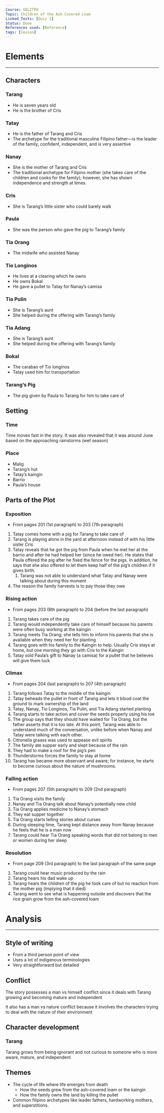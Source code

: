 ```yaml
---
Course: GELITPH
Topic: Children of the Ash-Covered Loam
Linked_Tests: [Quiz 1]
Status: Done
References used: [Reference]
tags: [lesson]
---
```


# Elements

***

## Characters

### Tarang

- He is seven years old
- He is the brother of Cris

### Tatay

- He is the father of Tarang and Cris
- The archetype for the traditional masculine Filipino father—is the leader of the family, confident, independent, and is very assertive

### Nanay

- She is the mother of Tarang and Cris
- The traditional archetype for Filipino mother (she takes care of the children and cooks for the family); however, she has shown independence and strength at times.

### Cris

- She is Tarang’s little sister who could barely walk

### Paula

- She was the person who gave the pig to Tarang’s family

### Tia Orang

- The midwife who assisted Nanay

### Tio Longinos

- He lives at a clearing which he owns
- He owns Bokal
- He gave a pullet to Tatay for Nanay’s camisa

### Tia Pulin

- She is Tarang’s aunt
- She helped during the offering with Tarang’s family

### Tia Adang

- She is Tarang’s aunt
- She helped during the offering with Tarang’s family

### Bokal

- The carabao of Tio longinos
- Tatay used him for transportation

### Tarang’s Pig

- The pig given by Paula to Tarang for him to take care of

## Setting

### Time

Time moves fast in the story. It was also revealed that it was around June based on the approaching rainstorms (wet season)

### Place

- Malig
- Tarang’s hut
- Tatay’s kaingin
- Barrio
- Paula’s house

## Parts of the Plot

### Exposition

- From pages 201 (1st paragraph) to 203 (7th paragraph)
1. Tatay comes home with a pig for Tarang to take care of
2. Tarang is playing alone in the yard at afternoon instead of with his little sister Cris
3. Tatay reveals that he got the pig from Paula when he met her at the barrio and after he had helped her (since he owed her). He states that Paula offered the pig after he fixed the fence for the pigs. In addition, he says that she also offered to let them keep half of the pig’s children if it gives birth.
	1. Tarang was not able to understand what Tatay and Nanay were talking about during this moment
4. The reason the family harvests is to pay those they owe

### Rising action

- From pages 203 (8th paragraph) to 204 (before the last paragraph)
1. Tarang takes care of the pig
2. Tarang would independently take care of himself because his parents were often busy working at the kaingin
3. Tarang meets Tia Orang; she tells him to inform his parents that she is available when they need her for planting
4. Tarang goes with his family to the Kaingin to help. Usually Cris stays at home, but one morning they go with Cris to the Kaingin
5. Tatay sold Paula’s gift to Nanay (a camisa) for a pullet that he believes will give them luck

### Climax

- From pages 204 (last paragraph) to 207 (4th paragraph)
1. Tarang follows Tatay to the middle of the kaingin
2. Tatay beheads the pullet in front of Tarang and lets it blood coat the ground to mark ownership of the land
3. Tatay, Nanay, Tio Longinos, Tia Pulin, and Tia Adang started planting
4. Tarang starts to take action and cover the seeds properly using his toe
5. The group says that they should have waited for Tia Orang, but the father asserts that it is too late. At this point, Tarang was able to understand much of the conversation, unlike before when Nanay and Tatay were talking with each other.
6. Citronella graass was used to appease evil spirits
7. The family ate supper early and slept because of the rain
8. They had to make a roof for the pig’s pen
9. Thunderstorms forces the family to stay at home
10. Tarang has became more observant and aware; for instance, he starts to become curious about the nature of mushrooms.

### Falling action

- From pages 207 (5th paragraph) to 209 (2nd paragraph)
1. Tia Orang visits the family
2. Nanay and Tia Orang talk about Nanay’s potentially new child
3. Tia Orang applies medicine to Nanay’s stomach
4. They eat supper together
5. Tia Orang starts telling stories about curses
6. During sleeping time, Tarang kept distance away from Nanay because he feels that he is a man now
7. Tarang could hear Tia Orang speaking words that did not belong to men or women during her sleep

### Resolution

- From page 209 (3rd paragraph) to the last paragraph of the same page
1. Tarang could hear music produced by the rain
2. Tarang hears his dad wake up
3. Tarang hears the children of the pig he took care of but no reaction from the mother pig (implying that it died)
4. Tarang went to see what is happening outside and discovers that the rice grain grow from the ash-covered loam

# Analysis

***

## Style of writing

- From a third person point of view
- Uses a lot of indigenous terminologies
- Very straightforward but detailed

## Conflict

The story possesses a man vs himself conflict since it deals with Tarang growing and becoming mature and independent

It also has a man vs nature conflict because it involves the characters trying to deal with the nature of their environment

## Character development

### Tarang

Tarang grows from being ignorant and not curious to someone who is more aware, mature, and independent

## Themes

- The cycle of life where life emerges from death
	- How the seeds grew from the ash-covered loam or the kaingin
	- How the family owns the land by killing the pullet
- Common filipino archetypes like leader fathers, hardworking mothers, and superstitions.
